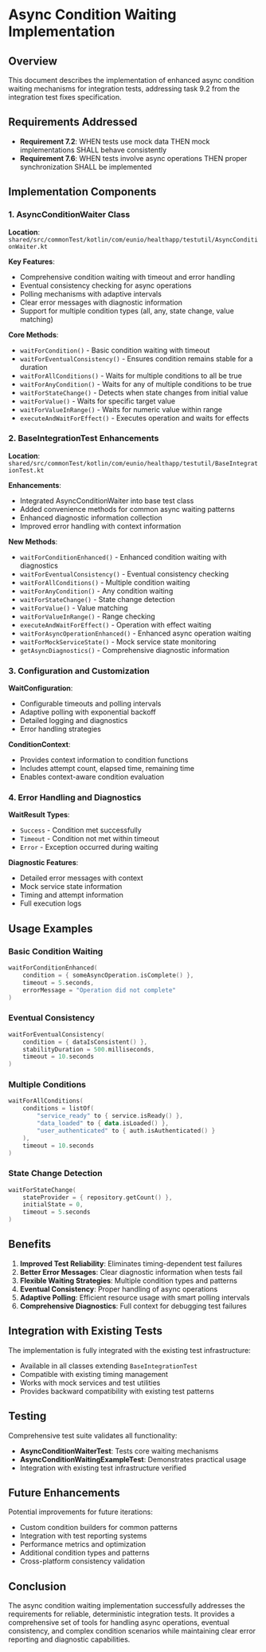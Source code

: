 # Async Condition Waiting Implementation

## Overview

This document describes the implementation of enhanced async condition waiting mechanisms for integration tests, addressing task 9.2 from the integration test fixes specification.

## Requirements Addressed

- **Requirement 7.2**: WHEN tests use mock data THEN mock implementations SHALL behave consistently
- **Requirement 7.6**: WHEN tests involve async operations THEN proper synchronization SHALL be implemented

## Implementation Components

### 1. AsyncConditionWaiter Class

**Location**: `shared/src/commonTest/kotlin/com/eunio/healthapp/testutil/AsyncConditionWaiter.kt`

**Key Features**:
- Comprehensive condition waiting with timeout and error handling
- Eventual consistency checking for async operations
- Polling mechanisms with adaptive intervals
- Clear error messages with diagnostic information
- Support for multiple condition types (all, any, state change, value matching)

**Core Methods**:
- `waitForCondition()` - Basic condition waiting with timeout
- `waitForEventualConsistency()` - Ensures condition remains stable for a duration
- `waitForAllConditions()` - Waits for multiple conditions to all be true
- `waitForAnyCondition()` - Waits for any of multiple conditions to be true
- `waitForStateChange()` - Detects when state changes from initial value
- `waitForValue()` - Waits for specific target value
- `waitForValueInRange()` - Waits for numeric value within range
- `executeAndWaitForEffect()` - Executes operation and waits for effects

### 2. BaseIntegrationTest Enhancements

**Location**: `shared/src/commonTest/kotlin/com/eunio/healthapp/testutil/BaseIntegrationTest.kt`

**Enhancements**:
- Integrated AsyncConditionWaiter into base test class
- Added convenience methods for common async waiting patterns
- Enhanced diagnostic information collection
- Improved error handling with context information

**New Methods**:
- `waitForConditionEnhanced()` - Enhanced condition waiting with diagnostics
- `waitForEventualConsistency()` - Eventual consistency checking
- `waitForAllConditions()` - Multiple condition waiting
- `waitForAnyCondition()` - Any condition waiting
- `waitForStateChange()` - State change detection
- `waitForValue()` - Value matching
- `waitForValueInRange()` - Range checking
- `executeAndWaitForEffect()` - Operation with effect waiting
- `waitForAsyncOperationEnhanced()` - Enhanced async operation waiting
- `waitForMockServiceState()` - Mock service state monitoring
- `getAsyncDiagnostics()` - Comprehensive diagnostic information

### 3. Configuration and Customization

**WaitConfiguration**:
- Configurable timeouts and polling intervals
- Adaptive polling with exponential backoff
- Detailed logging and diagnostics
- Error handling strategies

**ConditionContext**:
- Provides context information to condition functions
- Includes attempt count, elapsed time, remaining time
- Enables context-aware condition evaluation

### 4. Error Handling and Diagnostics

**WaitResult Types**:
- `Success` - Condition met successfully
- `Timeout` - Condition not met within timeout
- `Error` - Exception occurred during waiting

**Diagnostic Features**:
- Detailed error messages with context
- Mock service state information
- Timing and attempt information
- Full execution logs

## Usage Examples

### Basic Condition Waiting
```kotlin
waitForConditionEnhanced(
    condition = { someAsyncOperation.isComplete() },
    timeout = 5.seconds,
    errorMessage = "Operation did not complete"
)
```

### Eventual Consistency
```kotlin
waitForEventualConsistency(
    condition = { dataIsConsistent() },
    stabilityDuration = 500.milliseconds,
    timeout = 10.seconds
)
```

### Multiple Conditions
```kotlin
waitForAllConditions(
    conditions = listOf(
        "service_ready" to { service.isReady() },
        "data_loaded" to { data.isLoaded() },
        "user_authenticated" to { auth.isAuthenticated() }
    ),
    timeout = 10.seconds
)
```

### State Change Detection
```kotlin
waitForStateChange(
    stateProvider = { repository.getCount() },
    initialState = 0,
    timeout = 5.seconds
)
```

## Benefits

1. **Improved Test Reliability**: Eliminates timing-dependent test failures
2. **Better Error Messages**: Clear diagnostic information when tests fail
3. **Flexible Waiting Strategies**: Multiple condition types and patterns
4. **Eventual Consistency**: Proper handling of async operations
5. **Adaptive Polling**: Efficient resource usage with smart polling intervals
6. **Comprehensive Diagnostics**: Full context for debugging test failures

## Integration with Existing Tests

The implementation is fully integrated with the existing test infrastructure:
- Available in all classes extending `BaseIntegrationTest`
- Compatible with existing timing management
- Works with mock services and test utilities
- Provides backward compatibility with existing test patterns

## Testing

Comprehensive test suite validates all functionality:
- **AsyncConditionWaiterTest**: Tests core waiting mechanisms
- **AsyncConditionWaitingExampleTest**: Demonstrates practical usage
- Integration with existing test infrastructure verified

## Future Enhancements

Potential improvements for future iterations:
- Custom condition builders for common patterns
- Integration with test reporting systems
- Performance metrics and optimization
- Additional condition types and patterns
- Cross-platform consistency validation

## Conclusion

The async condition waiting implementation successfully addresses the requirements for reliable, deterministic integration tests. It provides a comprehensive set of tools for handling async operations, eventual consistency, and complex condition scenarios while maintaining clear error reporting and diagnostic capabilities.